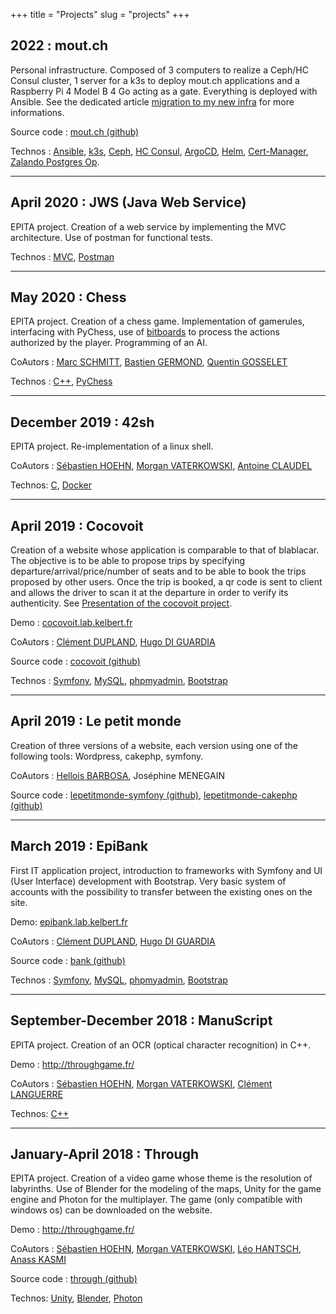 +++
title = "Projects"
slug = "projects"
+++

## 2022 : mout.ch
Personal infrastructure. Composed of 3 computers to realize a Ceph/HC Consul cluster, 1 server for a k3s to deploy mout.ch applications and a Raspberry Pi 4 Model B 4 Go acting as a gate. Everything is deployed with Ansible. See the dedicated article [migration to my new infra](/posts/migration-to-my-new-infra/) for more informations.

Source code : [mout.ch (github)](https://github.com/mout-ch)

Technos : [Ansible](https://en.wikipedia.org/wiki/Ansible_(software)), [k3s](https://github.com/k3s-io/k3s), [Ceph](https://en.wikipedia.org/wiki/Ceph_(software)), [HC Consul](https://www.consul.io/), [ArgoCD](https://argo-cd.readthedocs.io/en/stable/), [Helm](https://helm.sh/), [Cert-Manager](https://cert-manager.io/docs/), [Zalando Postgres Op](https://github.com/zalando/postgres-operator).

---
## April 2020 : JWS (Java Web Service)
EPITA project. Creation of a web service by implementing the MVC architecture. Use of postman for functional tests.

Technos : [MVC](https://en.wikipedia.org/wiki/Model%E2%80%93view%E2%80%93controller), [Postman](https://www.postman.com/)

---
## May 2020 : Chess
EPITA project. Creation of a chess game. Implementation of gamerules, interfacing with PyChess, use of [bitboards](https://en.wikipedia.org/wiki/Bitboard) to process the actions authorized by the player. Programming of an AI.

CoAutors : [Marc SCHMITT](https://www.linkedin.com/in/risson/), [Bastien GERMOND](https://www.linkedin.com/in/bastien-germond/), [Quentin GOSSELET](https://www.linkedin.com/in/quentin-gosselet/)

Technos : [C++](https://en.wikipedia.org/wiki/C%2B%2B), [PyChess](https://github.com/pychess/pychess)

---
## December 2019 : 42sh
EPITA project. Re-implementation of a linux shell.

CoAutors : [Sébastien HOEHN](https://www.linkedin.com/in/sebastien-hoehn/), [Morgan VATERKOWSKI](https://www.linkedin.com/in/morgan-vaterkowski/), [Antoine CLAUDEL](https://www.linkedin.com/in/antoine-claudel-0b37651aa/)

Technos: [C](https://en.wikipedia.org/wiki/C_(programming_language)), [Docker](https://en.wikipedia.org/wiki/Docker_(software))

---
## April 2019 : Cocovoit
Creation of a website whose application is comparable to that of blablacar. The objective is to be able to propose trips by specifying departure/arrival/price/number of seats and to be able to book the trips proposed by other users. Once the trip is booked, a qr code is sent to client and allows the driver to scan it at the departure in order to verify its authenticity. See [Presentation of the cocovoit project](/posts/presentation-of-the-cocovoit-project/).

Demo : [cocovoit.lab.kelbert.fr](https://cocovoit.lab.kelbert.fr/)

CoAutors : [Clément DUPLAND](https://www.linkedin.com/in/cldupland/), [Hugo DI GUARDIA](https://www.linkedin.com/in/hdiguardia/)

Source code : [cocovoit (github)](https://github.com/rootmout-epita/cocovoit)

Technos : [Symfony](https://symfony.com/), [MySQL](https://en.wikipedia.org/wiki/MySQL), [phpmyadmin](https://en.wikipedia.org/wiki/PhpMyAdmin), [Bootstrap](https://getbootstrap.com/)

---
## April 2019 : Le petit monde
Creation of three versions of a website, each version using one of the following tools: Wordpress, cakephp, symfony.

CoAutors : [Hellois BARBOSA](https://www.linkedin.com/in/hellois-barbosa/), Joséphine MENEGAIN

Source code : [lepetitmonde-symfony (github)](https://github.com/rootmout-epita/lepetitmonde-symfony), [lepetitmonde-cakephp (github)](https://github.com/rootmout-epita/lepetitmonde-cakephp)

---
## March 2019 : EpiBank
First IT application project, introduction to frameworks with Symfony and UI (User Interface) development with Bootstrap. Very basic system of accounts with the possibility to transfer between the existing ones on the site.

Demo: [epibank.lab.kelbert.fr](https://epibank.lab.kelbert.fr)

CoAutors : [Clément DUPLAND](https://www.linkedin.com/in/cldupland/), [Hugo DI GUARDIA](https://www.linkedin.com/in/hdiguardia/)

Source code : [bank (github)](https://github.com/rootmout-epita/bank)

Technos : [Symfony](https://symfony.com/), [MySQL](https://en.wikipedia.org/wiki/MySQL), [phpmyadmin](https://en.wikipedia.org/wiki/PhpMyAdmin), [Bootstrap](https://getbootstrap.com/)

---
## September-December 2018 : ManuScript
EPITA project. Creation of an OCR (optical character recognition) in C++.

Demo : http://throughgame.fr/

CoAutors : [Sébastien HOEHN](https://www.linkedin.com/in/sebastien-hoehn/), [Morgan VATERKOWSKI](https://www.linkedin.com/in/morgan-vaterkowski/), [Clément LANGUERRE](https://www.linkedin.com/in/cl%C3%A9ment-languerre/)

Technos: [C++](https://en.wikipedia.org/wiki/C%2B%2B)

---
## January-April 2018 : Through
EPITA project. Creation of a video game whose theme is the resolution of labyrinths. Use of Blender for the modeling of the maps, Unity for the game engine and Photon for the multiplayer. The game (only compatible with windows os) can be downloaded on the website.

Demo : http://throughgame.fr/

CoAutors : [Sébastien HOEHN](https://www.linkedin.com/in/sebastien-hoehn/), [Morgan VATERKOWSKI](https://www.linkedin.com/in/morgan-vaterkowski/), [Léo HANTSCH](https://www.linkedin.com/in/l%C3%A9o-hantsch/), [Anass KASMI](https://www.linkedin.com/in/anass-kasmi-10704520b/)

Source code : [through (github)](https://github.com/rootmout-epita/through)

Technos: [Unity](https://unity.com/fr), [Blender](https://www.blender.org/), [Photon](https://www.photonengine.com/pun)
